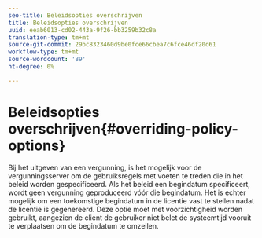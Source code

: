 ```yaml
---
seo-title: Beleidsopties overschrijven
title: Beleidsopties overschrijven
uuid: eeab6013-cd02-443a-9f26-bb3259b32c8a
translation-type: tm+mt
source-git-commit: 29bc8323460d9be0fce66cbea7c6fce46df20d61
workflow-type: tm+mt
source-wordcount: '89'
ht-degree: 0%

---
```



# Beleidsopties overschrijven{#overriding-policy-options}

Bij het uitgeven van een vergunning, is het mogelijk voor de vergunningsserver om de gebruiksregels met voeten te treden die in het beleid worden gespecificeerd. Als het beleid een begindatum specificeert, wordt geen vergunning geproduceerd vóór die begindatum. Het is echter mogelijk om een toekomstige begindatum in de licentie vast te stellen nadat de licentie is gegenereerd. Deze optie moet met voorzichtigheid worden gebruikt, aangezien de client de gebruiker niet belet de systeemtijd vooruit te verplaatsen om de begindatum te omzeilen.
